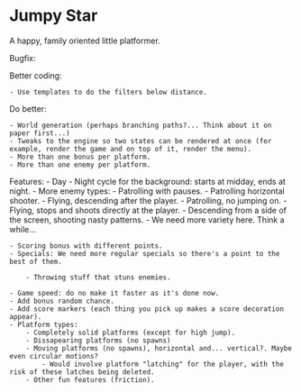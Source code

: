 # Jumpy Star

A happy, family oriented little platformer.

Bugfix:

Better coding:

	- Use templates to do the filters below distance.

Do better:

	- World generation (perhaps branching paths?... Think about it on paper first...)
	- Tweaks to the engine so two states can be rendered at once (for example, render the game and on top of it, render the menu).
	- More than one bonus per platform.
	- More than one enemy per platform.

Features:
	- Day - Night cycle for the background: starts at midday, ends at night.
	- More enemy types:
		- Patrolling with pauses.
		- Patrolling horizontal shooter.
		- Flying, descending after the player.
		- Patrolling, no jumping on.
		- Flying, stops and shoots directly at the player.
		- Descending from a side of the screen, shooting nasty patterns.
		- We need more variety here. Think a while...
		
	- Scoring bonus with different points.
	- Specials: We need more regular specials so there's a point to the best of them.

		- Throwing stuff that stuns enemies.

	- Game speed: do no make it faster as it's done now.
	- Add bonus random chance.
	- Add score markers (each thing you pick up makes a score decoration appear).
	- Platform types:
		- Completely solid platforms (except for high jump).
		- Dissapearing platforms (no spawns)
		- Moving platforms (no spawns), horizontal and... vertical?. Maybe even circular motions?
			- Would involve platform "latching" for the player, with the risk of these latches being deleted.
		- Other fun features (friction).

